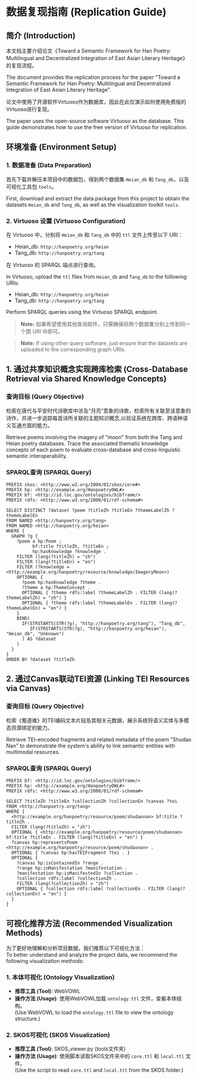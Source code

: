 # 数据复现指南 (Replication Guide)

## 简介 (Introduction)

本文档主要介绍论文《Toward a Semantic Framework for Han Poetry: Multilingual and Decentralized Integration of East Asian Literary Heritage》的复现流程。

The document provides the replication process for the paper "Toward a Semantic Framework for Han Poetry: Multilingual and Decentralized Integration of East Asian Literary Heritage".

论文中使用了开源软件Virtuoso作为数据库，因此在此仅演示如何使用免费版的Virtuoso进行复现。

The paper uses the open-source software Virtuoso as the database. This guide demonstrates how to use the free version of Virtuoso for replication.

## 环境准备 (Environment Setup)

### 1. 数据准备 (Data Preparation)

首先下载并解压本项目中的数据包，得到两个数据集 `Heian_db` 和 `Tang_db`，以及可视化工具包 `tools`。

First, download and extract the data package from this project to obtain the datasets `Heian_db` and `Tang_db`, as well as the visualization toolkit `tools`.

### 2. Virtuoso 设置 (Virtuoso Configuration)

在 Virtuoso 中，分别将 `Heian_db` 和 `Tang_db` 中的 `ttl` 文件上传至以下 URI：

* Heian\_db: `http://hanpoetry.org/heian`
* Tang\_db: `http://hanpoetry.org/tang`

在 Virtuoso 的 SPARQL 端点进行查询。

In Virtuoso, upload the `ttl` files from `Heian_db` and `Tang_db` to the following URIs:

* Heian\_db: `http://hanpoetry.org/heian`
* Tang\_db: `http://hanpoetry.org/tang`

Perform SPARQL queries using the Virtuoso SPARQL endpoint.

> **Note:** 如果希望使用其他查询软件，只需确保将两个数据集分别上传到同一个图 URI 中即可。

> **Note:** If using other query software, just ensure that the datasets are uploaded to the corresponding graph URIs.

## 1. 通过共享知识概念实现跨库检索 (Cross-Database Retrieval via Shared Knowledge Concepts)

### 查询目标 (Query Objective)

检索在唐代与平安时代诗歌库中涉及“月亮”意象的诗歌，检索所有关联至该意象的诗作，并进一步追踪每首诗所关联的主题知识概念,以验证系统在跨库、跨语种语义互通方面的能力。

Retrieve poems involving the imagery of "moon" from both the Tang and Heian poetry databases. Trace the associated thematic knowledge concepts of each poem to evaluate cross-database and cross-linguistic semantic interoperability.

### SPARQL查询 (SPARQL Query)

```sparql
PREFIX skos: <http://www.w3.org/2004/02/skos/core#>
PREFIX hp: <http://example.org/HanpoetryOWL#>
PREFIX bf: <http://id.loc.gov/ontologies/bibframe/>
PREFIX rdfs: <http://www.w3.org/2000/01/rdf-schema#>

SELECT DISTINCT ?dataset ?poem ?titleZh ?titleEn ?themeLabelZh ?themeLabelEn
FROM NAMED <http://hanpoetry.org/tang>
FROM NAMED <http://hanpoetry.org/heian>
WHERE {
  GRAPH ?g {
    ?poem a hp:Poem ;
          bf:title ?titleZh, ?titleEn ;
          hp:hasKnowledge ?knowledge .
    FILTER (lang(?titleZh) = "zh")
    FILTER (lang(?titleEn) = "en")
    FILTER (?knowledge = <http://example.org/hanpoetry/resource/knowledge/ImageryMoon>)
    OPTIONAL {
      ?poem hp:hasKnowledge ?theme .
      ?theme a hp:ThemeConcept .
      OPTIONAL { ?theme rdfs:label ?themeLabelZh . FILTER (lang(?themeLabelZh) = "zh") }
      OPTIONAL { ?theme rdfs:label ?themeLabelEn . FILTER (lang(?themeLabelEn) = "en") }
    }
    BIND(
      IF(STRSTARTS(STR(?g), "http://hanpoetry.org/tang"), "Tang_db",
         IF(STRSTARTS(STR(?g), "http://hanpoetry.org/heian"), "Heian_db", "Unknown")
      ) AS ?dataset
    )
  }
}
ORDER BY ?dataset ?titleZh
```


## 2. 通过Canvas联动TEI资源 (Linking TEI Resources via Canvas)

### 查询目标 (Query Objective)

检索《蜀道难》的TEI编码文本片段及其相关元数据，展示系统将语义实体与多模态资源绑定的能力。

Retrieve TEI-encoded fragments and related metadata of the poem "Shudao Nan" to demonstrate the system's ability to link semantic entities with multimodal resources.


### SPARQL查询 (SPARQL Query)

```sparql
PREFIX bf: <http://id.loc.gov/ontologies/bibframe/>
PREFIX hp: <http://example.org/HanpoetryOWL#>
PREFIX rdfs: <http://www.w3.org/2000/01/rdf-schema#>

SELECT ?titleZh ?titleEn ?collectionZh ?collectionEn ?canvas ?tei
FROM <http://hanpoetry.org/tang>
WHERE {
  <http://example.org/hanpoetry/resource/poem/shudaonan> bf:title ?titleZh .
  FILTER (lang(?titleZh) = "zh")
  OPTIONAL { <http://example.org/hanpoetry/resource/poem/shudaonan> bf:title ?titleEn . FILTER (lang(?titleEn) = "en") }
  ?canvas hp:representsPoem <http://example.org/hanpoetry/resource/poem/shudaonan> .
  OPTIONAL { ?canvas hp:hasTEIFragment ?tei . }
  OPTIONAL {
    ?canvas hp:isContainedIn ?range .
    ?range hp:inManifestation ?manifestation .
    ?manifestation hp:isManifestedIn ?collection .
    ?collection rdfs:label ?collectionZh .
    FILTER (lang(?collectionZh) = "zh")
    OPTIONAL { ?collection rdfs:label ?collectionEn . FILTER (lang(?collectionEn) = "en") }
  }
}
```


## 可视化推荐方法 (Recommended Visualization Methods)

为了更好地理解和分析项目数据，我们推荐以下可视化方法：  
To better understand and analyze the project data, we recommend the following visualization methods:  

### 1. 本体可视化 (Ontology Visualization)  
- **推荐工具 (Tool)**: WebVOWL  
- **操作方法 (Usage)**: 使用WebVOWL加载 `ontology.ttl` 文件，查看本体结构。  
  (Use WebVOWL to load the `ontology.ttl` file to view the ontology structure.)  

### 2. SKOS可视化 (SKOS Visualization)  
- **推荐工具 (Tool)**: SKOS_viewer.py (tools文件夹)  
- **操作方法 (Usage)**: 使用脚本读取SKOS文件夹中的 `core.ttl` 和 `local.ttl` 文件。  
  (Use the script to read `core.ttl` and `local.ttl` from the SKOS folder.)  
  ```


